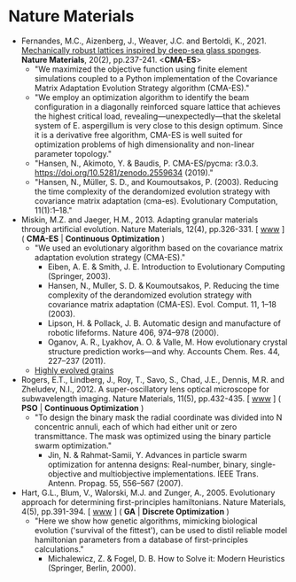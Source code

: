 # Nature Materials

* Fernandes, M.C., Aizenberg, J., Weaver, J.C. and Bertoldi, K., 2021. [Mechanically robust lattices inspired by deep-sea glass sponges](https://www.nature.com/articles/s41563-020-0798-1). **Nature Materials**, 20(2), pp.237-241. <**CMA-ES**>
  * "We maximized the objective function using finite element simulations coupled to a Python implementation of the Covariance Matrix Adaptation Evolution Strategy algorithm (CMA-ES)."
  * "We employ an optimization algorithm to identify the beam configuration in a diagonally reinforced square lattice that achieves the highest critical load, revealing—unexpectedly—that the skeletal system of E. aspergillum is very close to this design optimum. Since it is a derivative free algorithm, CMA-ES is well suited for optimization problems of high dimensionality and non-linear parameter topology."
  * "Hansen, N., Akimoto, Y. & Baudis, P. CMA-ES/pycma: r3.0.3. https://doi.org/10.5281/zenodo.2559634 (2019)."
  * "Hansen, N., Müller, S. D., and Koumoutsakos, P. (2003). Reducing the time complexity of the derandomized evolution strategy with covariance matrix adaptation (cma-es). Evolutionary Computation, 11(1):1–18."
* Miskin, M.Z. and Jaeger, H.M., 2013. Adapting granular materials through artificial evolution. Nature Materials, 12(4), pp.326-331. [ [www](https://www.nature.com/articles/nmat3543) ] ( **CMA-ES** | **Continuous Optimization** )
  * "We used an evolutionary algorithm based on the covariance matrix adaptation evolution strategy (CMA-ES)."
    * Eiben, A. E. & Smith, J. E. Introduction to Evolutionary Computing (Springer, 2003).
    * Hansen, N., Muller, S. D. & Koumoutsakos, P. Reducing the time complexity of the derandomized evolution strategy with covariance matrix adaptation (CMA-ES). Evol. Comput. 11, 1–18 (2003).
    * Lipson, H. & Pollack, J. B. Automatic design and manufacture of robotic lifeforms. Nature 406, 974–978 (2000).
    * Oganov, A. R., Lyakhov, A. O. & Valle, M. How evolutionary crystal structure prediction works—and why. Accounts Chem. Res. 44, 227–237 (2011).
  * [Highly evolved grains](https://www.nature.com/articles/nmat3609)
* Rogers, E.T., Lindberg, J., Roy, T., Savo, S., Chad, J.E., Dennis, M.R. and Zheludev, N.I., 2012. A super-oscillatory lens optical microscope for subwavelength imaging. Nature Materials, 11(5), pp.432-435. [ [www](https://www.nature.com/articles/nmat3280) ] ( **PSO** | **Continuous Optimization** )
  * "To design the binary mask the radial coordinate was divided into N concentric annuli, each of which had either unit or zero transmittance. The mask was optimized using the binary particle swarm optimization."
    * Jin, N. & Rahmat-Samii, Y. Advances in particle swarm optimization for antenna designs: Real-number, binary, single-objective and multiobjective implementations. IEEE Trans. Antenn. Propag. 55, 556–567 (2007).
* Hart, G.L., Blum, V., Walorski, M.J. and Zunger, A., 2005. Evolutionary approach for determining first-principles hamiltonians. Nature Materials, 4(5), pp.391-394. [ [www](https://www.nature.com/articles/nmat1374) ] ( **GA** | **Discrete Optimization** )
  * "Here we show how genetic algorithms, mimicking biological evolution ('survival of the fittest'), can be used to distil reliable model hamiltonian parameters from a database of first-principles calculations."
    * Michalewicz, Z. & Fogel, D. B. How to Solve it: Modern Heuristics (Springer, Berlin, 2000).

